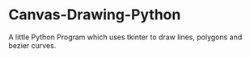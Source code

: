 # Canvas-Drawing-Python
A little Python Program which uses tkinter to draw lines, polygons and bezier curves.

